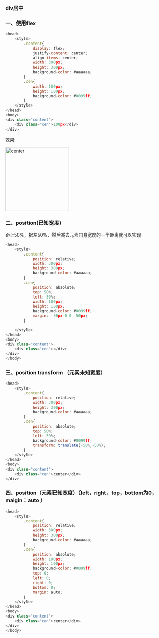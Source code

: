 ### div居中

### 一、使用flex
```js
<head>
    <style>
        .content{
            display: flex;
            justify-content: center;
            align-items: center;
            width: 300px;
            height: 300px;
            background-color: #aaaaaa;
        }
        .cen{
            width: 100px;
            height: 100px;
            background-color: #0099ff;
        }
    </style>
</head>
<body>
<div class="content">
    <div class="cen">100px</div>
</div>
```
效果:

<img src="https://user-images.githubusercontent.com/45973908/113986404-ca770b80-987f-11eb-91e6-b73fc67a25d8.png" width="200"  alt="center"/>

### 二、position(已知宽度)
距上50%，据左50%，然后减去元素自身宽度的一半距离就可以实现
```js
<head>
    <style>
        .content{
            position: relative;
            width: 300px;
            height: 300px;
            background-color: #aaaaaa;
        }
        .cen{
            position: absolute;
            top: 50%;
            left: 50%;
            width: 100px;
            height: 100px;
            background-color: #0099ff;
            margin: -50px 0 0 -50px;
        }

    </style>
</head>
<body>
<div class="content">
    <div class="cen"></div>
</div>
</body>
```

### 三、position transform （元素未知宽度）
```js
<head>
    <style>
        .content{
            position: relative;
            width: 300px;
            height: 300px;
            background-color: #aaaaaa;
        }
        .cen{
            position: absolute;
            top: 50%;
            left: 50%;
            background-color: #0099ff;
            transform: translate(-50%,-50%);
        }
    </style>
</head>
<body>
<div class="content">
    <div class="cen">center</div>
</div>

```

### 四、position（元素已知宽度）（left，right，top，bottom为0，maigin：auto ）
```js
<head>
    <style>
        .content{
            position: relative;
            width: 300px;
            height: 300px;
            background-color: #aaaaaa;
        }
        .cen{
            position: absolute;
            width: 100px;
            height: 100px;
            background-color: #0099ff;
            top: 0;
            left: 0;
            right: 0;
            bottom: 0;
            margin: auto;
        }
    </style>
</head>
<body>
<div class="content">
    <div class="cen">center</div>
</div>
</body>
```
